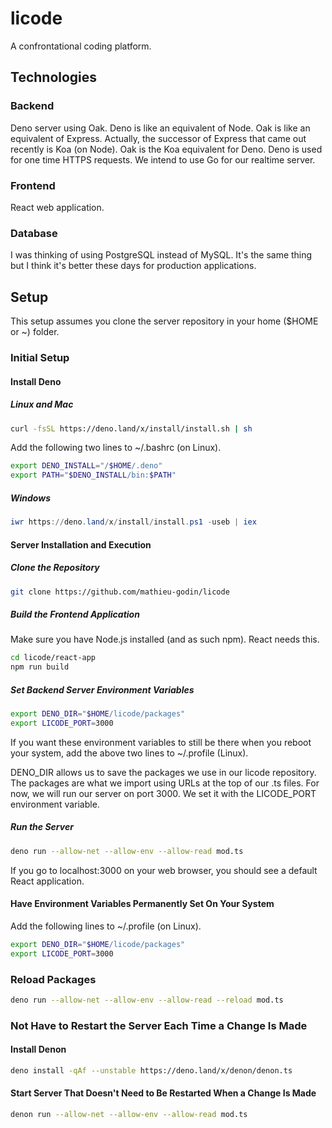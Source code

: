 # licode

A confrontational coding platform.

## Technologies

### Backend

Deno server using Oak. Deno is like an equivalent of Node. Oak is like an equivalent of Express. Actually, the successor of Express that came out recently is Koa (on Node). Oak is the Koa equivalent for Deno. Deno is used for one time HTTPS requests. We intend to use Go for our realtime server.

### Frontend

React web application.

### Database

I was thinking of using PostgreSQL instead of MySQL. It's the same thing but I think it's better these days for production applications.

## Setup

This setup assumes you clone the server repository in your home ($HOME or ~) folder.

### Initial Setup

#### Install Deno

##### Linux and Mac

```bash
curl -fsSL https://deno.land/x/install/install.sh | sh
```

Add the following two lines to ~/.bashrc (on Linux).

```bash
export DENO_INSTALL="/$HOME/.deno"
export PATH="$DENO_INSTALL/bin:$PATH"
```

##### Windows

```powershell
iwr https://deno.land/x/install/install.ps1 -useb | iex
```

#### Server Installation and Execution

##### Clone the Repository

```bash
git clone https://github.com/mathieu-godin/licode
```
##### Build the Frontend Application

Make sure you have Node.js installed (and as such npm). React needs this.

```bash
cd licode/react-app
npm run build
```
##### Set Backend Server Environment Variables

```bash
export DENO_DIR="$HOME/licode/packages"
export LICODE_PORT=3000
```
If you want these environment variables to still be there when you reboot your system, add the above two lines to ~/.profile (Linux).

DENO_DIR allows us to save the packages we use in our licode repository. The packages are what we import using URLs at the top of our .ts files. For now, we will run our server on port 3000. We set it with the LICODE_PORT environment variable.

##### Run the Server

```bash
deno run --allow-net --allow-env --allow-read mod.ts 
```

If you go to localhost:3000 on your web browser, you should see a default React application.

#### Have Environment Variables Permanently Set On Your System

Add the following lines to ~/.profile (on Linux).

```bash
export DENO_DIR="$HOME/licode/packages"
export LICODE_PORT=3000
```

### Reload Packages

```bash
deno run --allow-net --allow-env --allow-read --reload mod.ts 
```

### Not Have to Restart the Server Each Time a Change Is Made

#### Install Denon

```bash
deno install -qAf --unstable https://deno.land/x/denon/denon.ts
```

#### Start Server That Doesn't Need to Be Restarted When a Change Is Made

```bash
denon run --allow-net --allow-env --allow-read mod.ts 
```

